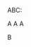 ABC:
<!--imported from "a.md"-->
A
A
A
<!-- end of import from "a.md">
<!--imported from "b.md"-->
B
<!-- end of import from "b.md">
